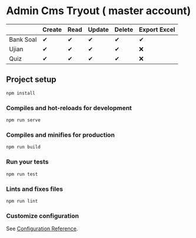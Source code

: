 # Admin Cms Tryout ( master account)
| 	|Create	|Read|	Update	|Delete	|Export Excel |
| ------ | ------ |------ |------ |------ |------ |
| Bank Soal |✔  |✔|✔|✔|✔|✔|
| Ujian |✔  |✔|✔|✔|❌|
| Quiz |✔  |✔|✔|✔|❌|

## Project setup
```
npm install
```

### Compiles and hot-reloads for development
```
npm run serve
```

### Compiles and minifies for production
```
npm run build
```

### Run your tests
```
npm run test
```

### Lints and fixes files
```
npm run lint
```

### Customize configuration
See [Configuration Reference](https://cli.vuejs.org/config/).
